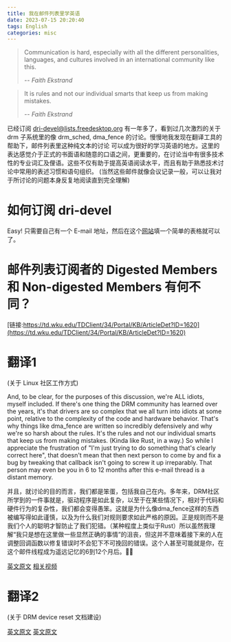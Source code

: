 ```yaml
---
title: 我在邮件列表里学英语
date: 2023-07-15 20:20:40
tags: English
categories: misc
---
```


> Communication is hard, especially with all the different personalities, languages, and
> cultures involved in an international community like this.
>
> -- <cite>Faith Ekstrand</cite>

> It is rules and not our individual smarts that keep us from making mistakes.
>
> -- <cite>Faith Ekstrand</cite>

<!--more-->

已经订阅 dri-devel@lists.freedesktop.org 有一年多了，看到过几次激烈的关于 drm 子系统里的像 drm_sched, dma_fence 的讨论。慢慢地我发现在翻译工具的帮助下，邮件列表里这种纯文本的讨论 可以成为很好的学习英语的地方。这里的表达感觉介于正式的书面语和随意的口语之间，更重要的，在讨论当中有很多技术性的专业词汇及俚语。这些不仅有助于提高英语阅读水平，而且有助于熟悉技术讨论中常用的表述习惯和语句组织。
(当然这些邮件就像会议记录一般，可以让我对于所讨论的问题本身反复地阅读直到完全理解) 

# 如何订阅 dri-devel

Easy! 只需要自己有一个 E-mail 地址，然后在这个[网站](https://lists.freedesktop.org/mailman/listinfo/dri-devel#:~:text=Subscribe%20to%20dri-devel%20by%20filling%20out%20the%20following,confirmation%2C%20to%20prevent%20others%20from%20gratuitously%20subscribing%20you.)填一个简单的表格就可以了。

# 邮件列表订阅者的 Digested Members 和 Non-digested Members 有何不同？

[链接:https://td.wku.edu/TDClient/34/Portal/KB/ArticleDet?ID=1620](https://td.wku.edu/TDClient/34/Portal/KB/ArticleDet?ID=1620)

# 翻译1

(关于 Linux 社区工作方式)

And, to be clear, for the purposes of this discussion, we're ALL
idiots, myself included.  If there's one thing the DRM community has
learned over the years, it's that drivers are so complex that we all
turn into idiots at some point, relative to the complexity of the code
and hardware behavior.  That's why things like dma_fence are written so
incredibly defensively and why we're so harsh about the rules.  It's
the rules and not our individual smarts that keep us from making
mistakes.  (Kinda like Rust, in a way.)  So while I appreciate the
frustration of "I'm just trying to do something that's clearly correct
here", that doesn't mean that then next person to come by and fix a bug
by tweaking that callback isn't going to screw it up irreparably.  That
person may even be you in 6 to 12 months after this e-mail thread is a
distant memory.

并且，就讨论的目的而言，我们都是笨蛋，包括我自己在内。多年来，DRM社区所学到的一件事就是，驱动程序是如此复杂，以至于在某些情况下，相对于代码和硬件行为的复杂性，我们都会变得愚笨。这就是为什么像dma_fence这样的东西被编写得如此谨慎，以及为什么我们对规则要求如此严格的原因。正是规则而不是我们个人的聪明才智防止了我们犯错。（某种程度上类似于Rust）所以虽然我理解“我只是想在这里做一些显然正确的事情”的沮丧，但这并不意味着接下来的人在调整回调函数以修复错误时不会犯下不可挽回的错误。这个人甚至可能就是你，在这个邮件线程成为遥远记忆的6到12个月后。💁🤔

[英文原文](https://patchwork.freedesktop.org/patch/525461/)
[相关视频](https://www.youtube.com/watch?v=3OqllZONTiQ&t=9937s)

# 翻译2

(关于 DRM device reset 文档建设)



[英文原文](https://patchwork.freedesktop.org/patch/519860/)
[英文原文](https://patchwork.freedesktop.org/patch/544431/)

